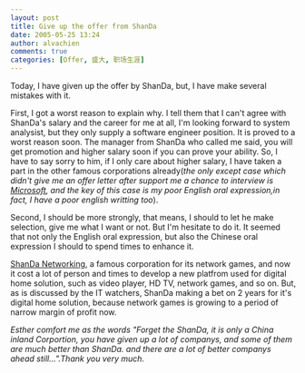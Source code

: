 ```yaml
---
layout: post
title: Give up the offer from ShanDa
date: 2005-05-25 13:24
author: alvachien
comments: true
categories: [Offer, 盛大, 职场生涯]
---
```


Today, I have given up the offer by ShanDa, but, I have make several mistakes with it.

First, I got a worst reason to explain why. I tell them that I can't agree with ShanDa's salary and the career for me at all, I'm looking forward to system analysist, but they only supply a software engineer position. It is proved to a worst reason soon. The manager from ShanDa who called me said, you will get promotion and higher salary soon if you can prove your ability. So, I have to say sorry to him, if I only care about higher salary, I have taken a part in the other famous corporations already(*the only except case which didn't give me an offer letter after support me a chance to interview is [Microsoft](https://www.microsoft.com/), and the key of this case is my poor English oral expression,in fact, I have a poor english writting too*).

Second, I should be more strongly, that means, I should to let he make selection, give me what I want or not. But I'm hesitate to do it. It seemed that not only the English oral expression, but also the Chinese oral expression I should to spend times to enhance it.

[ShanDa Networking](http://www.snda.com/), a famous corporation for its network games, and now it cost a lot of person and times to develop a new platfrom used for digital home solution, such as video player, HD TV, network games, and so on. But, as is discussed by the IT watchers, ShanDa making a bet on 2 years for it's digital home solution, because network games is growing to a period of narrow margin of profit now.

*Esther comfort me as the words "Forget the ShanDa, it is only a China inland Corportion, you have given up a lot of companys, and some of them are much better than ShanDa. and there are a lot of better companys ahead still...".Thank you very much.*

